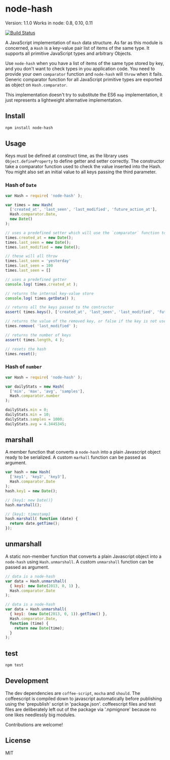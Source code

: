 # node-hash

Version: 1.1.0
Works in node: 0.8, 0.10, 0.11

[![Build Status](https://travis-ci.org/fabriziomoscon/node-hash.png?branch=master)](https://travis-ci.org/fabriziomoscon/node-hash)

A JavaScript implementation of `Hash` data structure. As far as this module is concerned, a `Hash` is a key-value pair list of items of the same type. It supports all primitive JavaScript types and arbitrary Objects.

Use `node-hash` when you have a list of items of the same type stored by key, and you don't want to check types in you application code. You need to provide your own `comparator` function and `node-hash` will `throw` when it fails. Generic comparator function for all JavaScript primitive types are exported as object on `Hash.comparator`.

This implementation doesn't try to substitute the ES6 `map` implementation, it just represents a lightweight alternative implementation.

## Install

```bash
npm install node-hash
```

## Usage

Keys must be defined at construct time, as the library uses `Object.defineProperty` to define getter and setter correctly. The constructor take a comparator function used to check the value inserted into the Hash. You might also set an initial value to all keys passing the third parameter.

### Hash of `Date`

```JavaScript
var Hash = require( 'node-hash' );

var times = new Hash(
  ['created_at', 'last_seen', 'last_modified', 'future_action_at'],
  Hash.comparator.Date,
  new Date()
);

// uses a predefined setter which will use the `comparator` function to check the value type
times.created_at = new Date();
times.last_seen = new Date();
times.last_modified = new Date();

// these will all throw
times.last_seen = 'yesterday'
times.last_seen = 100
times.last_seen = []

// uses a predefined getter
console.log( times.created_at );

// returns the internal key-value store
console.log( times.getData() );

// returns all the keys passed to the contructor
assert( times.keys(), ['created_at', 'last_seen', 'last_modified', 'future_action_at'] );

// returns the value of the removed key, or false if the key is not used
times.remove( 'last_modified' );

// returns the number of keys
assert( times.length, 4 );

// resets the hash
times.reset();

```

### Hash of `number`

```JavaScript
var Hash = require( 'node-hash' );

var dailyStats = new Hash(
  ['min', 'max', 'avg', 'samples'],
  Hash.comparator.number
);

dailyStats.min = 0;
dailyStats.min = 10;
dailyStats.samples = 1000;
dailyStats.avg = 4.3445345;
```

## marshall

A member function that converts a `node-hash` into a plain Javascript object ready to be serialized. A custom `marhall` function can be passed as argument.

```JavaScript
var hash = new Hash(
  ['key1', 'key2', 'key3'],
  Hash.comparator.Date
);
hash.key1 = new Date();

// {key1: new Date()}
hash.marshall();

// {key1: timestamp}
hash.marshall( function (date) {
  return date.getTime();
});
```

## unmarshall

A static non-member function that converts a plain Javascript object into a `node-hash` using `Hash.unmarshall`. A custom `unmarshall` function can be passed as argument.

```JavaScript
// data is a node-hash
var data = Hash.unmarshall(
  { key1: new Date(2013, 0, 1) },
  Hash.comparator.Date
);

// data is a node-hash
var data = Hash.unmarshall(
  { key1: (new Date(2013, 0, 1)).getTime() },
  Hash.comparator.Date,
  function (time) {
    return new Date(time);
  }
);

```
## test

```bash
npm test
```

## Development

The dev dependencies are `coffee-script`, `mocha` and `should`. The coffeescript is compiled down to javascript automatically before publishing using the 'prepublish' script in 'package.json'. coffeescript files and test files are deliberately left out of the package via '.npmignore' because no one likes needlessly big modules.

Contributions are welcome!


## License

MIT

